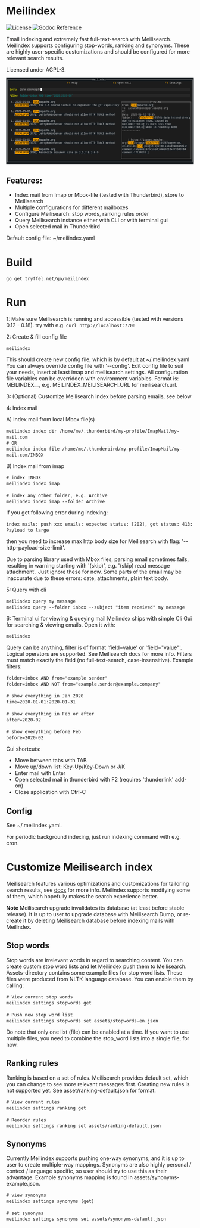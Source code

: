 # Meilindex

[![License](https://img.shields.io/github/license/tryffel/mailindex.svg)](LICENSE)
[![Godoc Reference](https://img.shields.io/badge/godoc-reference-blue.svg)](https://pkg.go.dev/tryffel.net/go/meilindex?tab=overview)

Email indexing and extremely fast full-text-search with Meilisearch. Meilindex supports configuring 
stop-words, ranking and synonyms. These are highly user-specific customizations and should be configured 
for more relevant search results. 

Licensed under AGPL-3.

![Screenshot](Screenshot.png)

## Features:
* Index mail from Imap or Mbox-file (tested with Thunderbird), store to Meilisearch
* Multiple configurations for different mailboxes
* Configure Meilisearch: stop words, ranking rules order
* Query Meilisearch instance either with CLI or with terminal gui
* Open selected mail in Thunderbird

Default config file: ~/meilindex.yaml

# Build
```
go get tryffel.net/go/meilindex
```

# Run
1: Make sure Meilisearch is running and accessible (tested with versions 0.12 - 0.18).
try with e.g. ```curl http://localhost:7700```

2: Create & fill config file

```
meilindex
```
This should create new config file, which is by default at ~/.meilindex.yaml
You can always override config file with '--config'.
Edit config file to suit your needs, insert at least imap and meilisearch settings.
All configuration file variables can be overridden with environment variables. Format is:
MEILINDEX_<block>_<key>, e.g. MEILINDEX_MEILISEARCH_URL for meilisearch.url.

3: (Optional) Customize Meilisearch index before parsing emails, see below

4: Index mail

A) Index mail from local Mbox file(s)
```
meilindex index dir /home/me/.thunderbird/my-profile/ImapMail/my-mail.com
# OR 
meilindex index file /home/me/.thunderbird/my-profile/ImapMail/my-mail.com/INBOX
```

B) Index mail from imap
```
# index INBOX
meilindex index imap 

# index any other folder, e.g. Archive
meilindex index imap --folder Archive
```

If you get following error during indexing:
```
index mails: push xxx emails: expected status: [202], got status: 413: Payload to large
```
then you need to increase max http body size for Meilisearch with flag: '--http-payload-size-limit'.

Due to parsing library used with Mbox files, parsing email sometimes fails, resulting in warning
starting with '(skip)', e.g. '(skip) read message attachment'. Just ignore these for now. Some parts of the email
may be inaccurate due to these errors: date, attachments, plain text body.


5: Query with cli
```
meilindex query my message
meilindex query --folder inbox --subject "item received" my message

```

6: Terminal ui for viewing & queying mail
Meilindex ships with simple Cli Gui for searching & viewing emails. Open it with:
```
meilindex
```

Query can be anything, filter is of format 'field=value' or 'field="value"'. Logical operators are supported. See
Meilisearch docs for more info. Filters must match exactly the field (no full-text-search, case-insensitive). 
Example filters:
```
folder=inbox AND from="example sender"
folder=inbox AND NOT from="example.sender@example.company"

# show everything in Jan 2020
time=2020-01-01:2020-01-31

# show everything in Feb or after
after=2020-02

# show everything before Feb
before=2020-02
```

Gui shortcuts:
* Move between tabs with TAB
* Move up/down list: Key-Up/Key-Down or J/K
* Enter mail with Enter
* Open selected mail in thunderbird with F2 (requires 'thunderlink' add-on)
* Close application with Ctrl-C

## Config

See ~/.meilindex.yaml.

For periodic background indexing, just run indexing command with e.g. cron.


# Customize Meilisearch index
Meilisearch features various optimizations and customizations for tailoring search results, 
see [docs](https://docs.meilisearch.com/references/settings.html) for more info. Meilindex supports 
modifying some of them, which hopefully makes the search experience better.

**Note** Meilisearch upgrade invalidates its database (at least before stable release). 
It is up to user to upgrade database with Meilisearch Dump, or re-create it by deleting Meilisearch database
before indexing mails with Meilindex.

## Stop words
Stop words are irrelevant words in regard to searching content. 
You can create custom stop word lists and let Meilindex 
push them to Meilisearch. Assets-directory contains some example files for stop word lists. These files were 
produced from NLTK language database. You can enable them by calling:
```
# View current stop words
meilindex settings stopwords get

# Push new stop word list
meilindex settings stopwords set assets/stopwords-en.json
```
Do note that only one list (file) can be enabled at a time. If you want to use multiple files, 
you need to combine the stop_word lists into a single file, for now.

## Ranking rules
Ranking is based on a set of rules. Meilisearch provides default set, which you can change to see more relevant
messages first. Creating new rules is not supported yet. See asset/ranking-default.json for format.

```
# View current rules
meilindex settings ranking get

# Reorder rules
meilindex settings ranking set assets/ranking-default.json
```

## Synonyms
Currently Meilindex supports pushing one-way synonyms, and it is up to user to create multiple-way mappings. Synonyms 
are also highly personal / context / language specific, so user should try to use this as their advantage.
Example synonyms mapping is found in assets/synonyms-example.json.

```
# view synonyms
meilindex settings synonyms (get)

# set synonyms
meilindex settings synonyms set assets/synonyms-default.json
```
